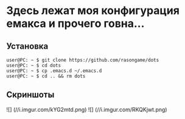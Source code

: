 #  Здесь лежат моя конфигурация емакса и прочего говна... 
## Установка

``` console
user@PC: ~ $ git clone https://github.com/rasongame/dots
user@PC: ~ $ cd dots
user@PC: ~ $ cp .emacs.d ~/.emacs.d
user@PC: ~ $ cd .. && rm dots
```

## Скриншоты
![] (//i.imgur.com/kYG2mtd.png)
![] (//i.imgur.com/RKQKjwt.png)
